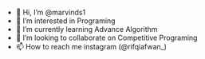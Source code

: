 - 👋 Hi, I’m @marvinds1
- 👀 I’m interested in Programing
- 🌱 I’m currently learning Advance Algorithm 
- 💞️ I’m looking to collaborate on Competitive Programing
- 📫 How to reach me instagram (@rifqiafwan_)

<!---
marvinds1/marvinds1 is a ✨ special ✨ repository because its `README.md` (this file) appears on your GitHub profile.
You can click the Preview link to take a look at your changes.
--->
